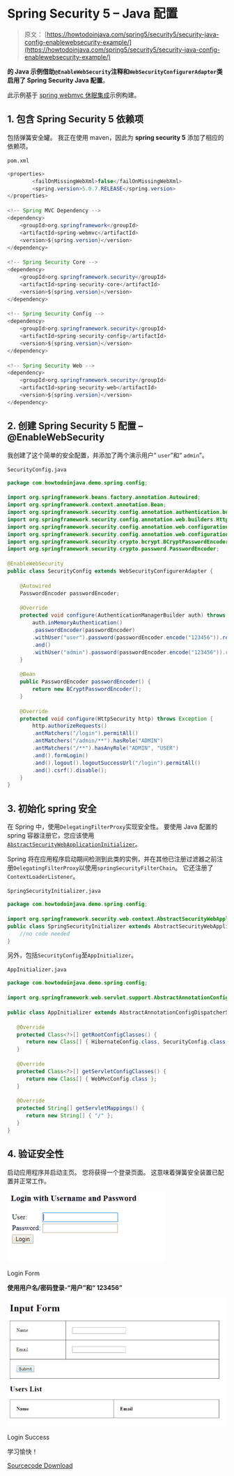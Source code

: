# Spring Security 5 – Java 配置

> 原文： [https://howtodoinjava.com/spring5/security5/security-java-config-enablewebsecurity-example/](https://howtodoinjava.com/spring5/security5/security-java-config-enablewebsecurity-example/)

**的 Java 示例借助`@EnableWebSecurity`注释和`WebSecurityConfigurerAdapter`类启用了 Spring Security Java 配置**。

此示例基于 [spring webmvc 休眠集成](https://howtodoinjava.com/spring5/webmvc/spring5-mvc-hibernate5-example/)示例构建。

## 1\. 包含 Spring Security 5 依赖项

包括弹簧安全罐。 我正在使用 maven，因此为 **spring security 5** 添加了相应的依赖项。

`pom.xml`

```java
<properties>
		<failOnMissingWebXml>false</failOnMissingWebXml>
		<spring.version>5.0.7.RELEASE</spring.version>
</properties>	

<!-- Spring MVC Dependency -->
<dependency>
	<groupId>org.springframework</groupId>
	<artifactId>spring-webmvc</artifactId>
	<version>${spring.version}</version>
</dependency>

<!-- Spring Security Core -->
<dependency>
	<groupId>org.springframework.security</groupId>
	<artifactId>spring-security-core</artifactId>
	<version>${spring.version}</version>
</dependency>

<!-- Spring Security Config -->
<dependency>
	<groupId>org.springframework.security</groupId>
	<artifactId>spring-security-config</artifactId>
	<version>${spring.version}</version>
</dependency>

<!-- Spring Security Web -->
<dependency>
	<groupId>org.springframework.security</groupId>
	<artifactId>spring-security-web</artifactId>
	<version>${spring.version}</version>
</dependency>

```

## 2\. 创建 Spring Security 5 配置 – @EnableWebSecurity

我创建了这个简单的安全配置，并添加了两个演示用户“ `user`”和“ `admin`”。

`SecurityConfig.java`

```java
package com.howtodoinjava.demo.spring.config;

import org.springframework.beans.factory.annotation.Autowired;
import org.springframework.context.annotation.Bean;
import org.springframework.security.config.annotation.authentication.builders.AuthenticationManagerBuilder;
import org.springframework.security.config.annotation.web.builders.HttpSecurity;
import org.springframework.security.config.annotation.web.configuration.EnableWebSecurity;
import org.springframework.security.config.annotation.web.configuration.WebSecurityConfigurerAdapter;
import org.springframework.security.crypto.bcrypt.BCryptPasswordEncoder;
import org.springframework.security.crypto.password.PasswordEncoder;

@EnableWebSecurity
public class SecurityConfig extends WebSecurityConfigurerAdapter {

	@Autowired
	PasswordEncoder passwordEncoder;

	@Override
	protected void configure(AuthenticationManagerBuilder auth) throws Exception {
		auth.inMemoryAuthentication()
		.passwordEncoder(passwordEncoder)
		.withUser("user").password(passwordEncoder.encode("123456")).roles("USER")
		.and()
		.withUser("admin").password(passwordEncoder.encode("123456")).roles("USER", "ADMIN");
	}

	@Bean
	public PasswordEncoder passwordEncoder() {
		return new BCryptPasswordEncoder();
	}

	@Override
	protected void configure(HttpSecurity http) throws Exception {
		http.authorizeRequests()
		.antMatchers("/login").permitAll()
		.antMatchers("/admin/**").hasRole("ADMIN")
		.antMatchers("/**").hasAnyRole("ADMIN", "USER")
		.and().formLogin()
		.and().logout().logoutSuccessUrl("/login").permitAll()
		.and().csrf().disable();
	}
}

```

## 3\. 初始化 spring 安全

在 Spring 中，使用`DelegatingFilterProxy`实现安全性。 要使用 Java 配置的 spring 容器注册它，您应该使用[`AbstractSecurityWebApplicationInitializer`](https://docs.spring.io/spring-security/site/docs/4.2.4.RELEASE/apidocs/org/springframework/security/web/context/AbstractSecurityWebApplicationInitializer.html)。

Spring 将在应用程序启动期间检测到此类的实例，并在其他已注册过滤器之前注册`DelegatingFilterProxy`以使用`springSecurityFilterChain`。 它还注册了`ContextLoaderListener`。

`SpringSecurityInitializer.java`

```java
package com.howtodoinjava.demo.spring.config;

import org.springframework.security.web.context.AbstractSecurityWebApplicationInitializer;
public class SpringSecurityInitializer extends AbstractSecurityWebApplicationInitializer {
	//no code needed
}

```

另外，包括`SecurityConfig`至`AppInitializer`。

`AppInitializer.java`

```java
package com.howtodoinjava.demo.spring.config;

import org.springframework.web.servlet.support.AbstractAnnotationConfigDispatcherServletInitializer;

public class AppInitializer extends AbstractAnnotationConfigDispatcherServletInitializer {

   @Override
   protected Class<?>[] getRootConfigClasses() {
      return new Class[] { HibernateConfig.class, SecurityConfig.class };
   }

   @Override
   protected Class<?>[] getServletConfigClasses() {
      return new Class[] { WebMvcConfig.class };
   }

   @Override
   protected String[] getServletMappings() {
      return new String[] { "/" };
   }
}

```

## 4\. 验证安全性

启动应用程序并启动主页。 您将获得一个登录页面。 这意味着弹簧安全装置已配置并正常工作。

![Login Form](img/5db14c22d8b653230a4072a0dff082aa.jpg)

Login Form

**使用用户名/密码登录-“用户”和“ 123456”**

![Login Success](img/78e8bf85c52a7e069a13b7ffefcc9dcb.jpg)

Login Success

学习愉快！

[Sourcecode Download](https://github.com/lokeshgupta1981/spring-webmvc)